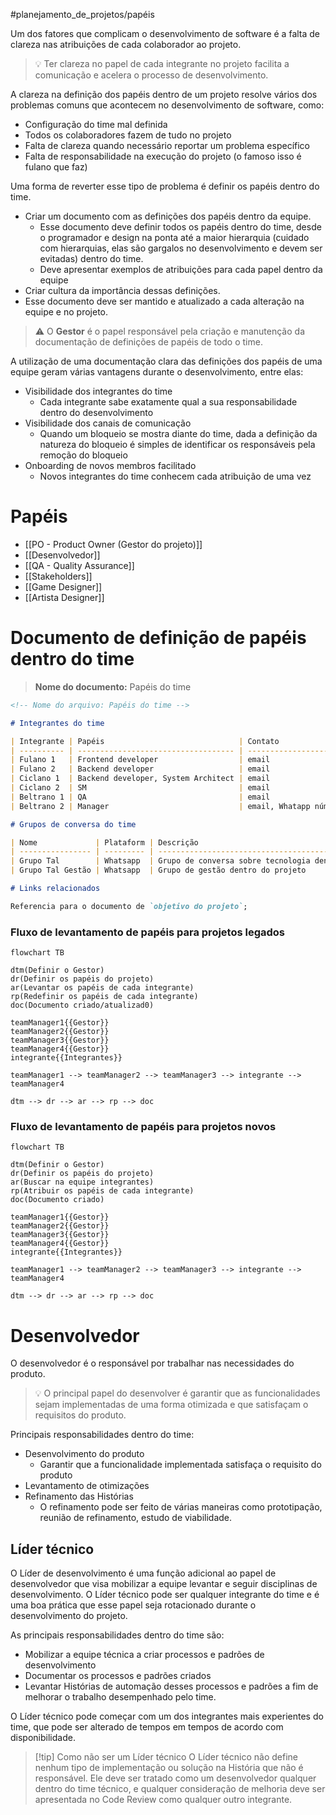 #planejamento_de_projetos/papéis

Um dos fatores que complicam o desenvolvimento de software é a falta de clareza nas atribuições de cada colaborador ao projeto. 

> 💡 Ter clareza no papel de cada integrante no projeto facilita a comunicação e acelera o processo de desenvolvimento.

A clareza na definição dos papéis dentro de um projeto resolve vários dos problemas comuns que acontecem no desenvolvimento de software, como:

- Configuração do time mal definida
- Todos os colaboradores fazem de tudo no projeto
- Falta de clareza quando necessário reportar um problema específico
- Falta de responsabilidade na execução do projeto (o famoso isso é fulano que faz)

Uma forma de reverter esse tipo de problema é definir os papéis dentro do time.

- Criar um documento com as definições dos papéis dentro da equipe.
  - Esse documento deve definir todos os papéis dentro do time, desde o programador e design na ponta até a maior hierarquia (cuidado com hierarquias, elas são gargalos no desenvolvimento e devem ser evitadas) dentro do time.
  - Deve apresentar exemplos de atribuições para cada papel dentro da equipe
- Criar cultura da importância dessas definições.
- Esse documento deve ser mantido e atualizado a cada alteração na equipe e no projeto.

> ⚠️ O **Gestor** é o papel responsável pela criação e manutenção da documentação de definições de papéis de todo o time.

A utilização de uma documentação clara das definições dos papéis de uma equipe geram várias vantagens durante o desenvolvimento, entre elas:

- Visibilidade dos integrantes do time
	- Cada integrante sabe exatamente qual a sua responsabilidade dentro do desenvolvimento
- Visibilidade dos canais de comunicação
	- Quando um bloqueio se mostra diante do time, dada a definição da natureza do bloqueio é simples de identificar os responsáveis pela remoção do bloqueio
- Onboarding de novos membros facilitado
	- Novos integrantes do time conhecem cada atribuição de uma vez

# Papéis

- [[PO - Product Owner (Gestor do projeto)]]
- [[Desenvolvedor]]
- [[QA - Quality Assurance]]
- [[Stakeholders]]
- [[Game Designer]]
- [[Artista Designer]]

# Documento de definição de papéis dentro do time

> **Nome do documento:** Papéis do time

```md
<!-- Nome do arquivo: Papéis do time -->

# Integrantes do time

| Integrante | Papéis                              | Contato               |
| ---------- | ----------------------------------- | --------------------- |
| Fulano 1   | Frontend developer                  | email                 |
| Fulano 2   | Backend developer                   | email                 |
| Ciclano 1  | Backend developer, System Architect | email                 |
| Ciclano 2  | SM                                  | email                 |
| Beltrano 1 | QA                                  | email                 |
| Beltrano 2 | Manager                             | email, Whatapp número |

# Grupos de conversa do time

| Nome             | Plataform | Descrição                                            |
| ---------------- | --------- | ---------------------------------------------------- |
| Grupo Tal        | Whatsapp  | Grupo de conversa sobre tecnologia dentro do projeto |
| Grupo Tal Gestão | Whatsapp  | Grupo de gestão dentro do projeto                    |

# Links relacionados

Referencia para o documento de `objetivo do projeto`;

```

### Fluxo de levantamento de papéis para projetos legados

```mermaid
flowchart TB

dtm(Definir o Gestor)
dr(Definir os papéis do projeto)
ar(Levantar os papéis de cada integrante)
rp(Redefinir os papéis de cada integrante)
doc(Documento criado/atualizad0)

teamManager1{{Gestor}}
teamManager2{{Gestor}}
teamManager3{{Gestor}}
teamManager4{{Gestor}}
integrante{{Integrantes}}

teamManager1 --> teamManager2 --> teamManager3 --> integrante --> teamManager4

dtm --> dr --> ar --> rp --> doc
```

### Fluxo de levantamento de papéis para projetos novos

```mermaid
flowchart TB

dtm(Definir o Gestor)
dr(Definir os papéis do projeto)
ar(Buscar na equipe integrantes)
rp(Atribuir os papéis de cada integrante)
doc(Documento criado)

teamManager1{{Gestor}}
teamManager2{{Gestor}}
teamManager3{{Gestor}}
teamManager4{{Gestor}}
integrante{{Integrantes}}

teamManager1 --> teamManager2 --> teamManager3 --> integrante --> teamManager4

dtm --> dr --> ar --> rp --> doc
```

# Desenvolvedor

O desenvolvedor é o responsável por trabalhar nas necessidades do produto.

> 💡 O principal papel do desenvolver é garantir que as funcionalidades sejam implementadas de uma forma otimizada e que satisfaçam o requisitos do produto.

Principais responsabilidades dentro do time:

- Desenvolvimento do produto
  - Garantir que a funcionalidade implementada satisfaça o requisito do produto
- Levantamento de otimizações
- Refinamento das Histórias
	- O refinamento pode ser feito de várias maneiras como prototipação, reunião de refinamento, estudo de viabilidade.

## Líder técnico

O Líder de desenvolvimento é uma função adicional ao papel de desenvolvedor que visa mobilizar a equipe levantar e seguir disciplinas de desenvolvimento. O Líder técnico pode ser qualquer integrante do time e é uma boa prática que esse papel seja rotacionado durante o desenvolvimento do projeto.

As principais responsabilidades dentro do time são:

- Mobilizar a equipe técnica a criar processos e padrões de desenvolvimento
- Documentar os processos e padrões criados
- Levantar Histórias de automação desses processos e padrões a fim de melhorar o trabalho desempenhado pelo time.

O Líder técnico pode começar com um dos integrantes mais experientes do time, que pode ser alterado de tempos em tempos de acordo com disponibilidade.

> [!tip] Como não ser um Líder técnico
> O Líder técnico não define nenhum tipo de implementação ou solução na História que não é responsável. 
> Ele deve ser tratado como um desenvolvedor qualquer dentro do time técnico, e qualquer consideração de melhoria deve ser apresentada no Code Review como qualquer outro integrante.